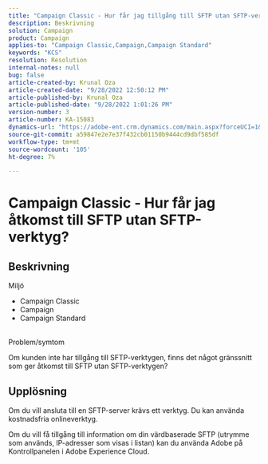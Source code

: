 ```yaml
---
title: "Campaign Classic - Hur får jag tillgång till SFTP utan SFTP-verktyg?"
description: Beskrivning
solution: Campaign
product: Campaign
applies-to: "Campaign Classic,Campaign,Campaign Standard"
keywords: "KCS"
resolution: Resolution
internal-notes: null
bug: false
article-created-by: Krunal Oza
article-created-date: "9/28/2022 12:50:12 PM"
article-published-by: Krunal Oza
article-published-date: "9/28/2022 1:01:26 PM"
version-number: 3
article-number: KA-15083
dynamics-url: "https://adobe-ent.crm.dynamics.com/main.aspx?forceUCI=1&pagetype=entityrecord&etn=knowledgearticle&id=8537a612-2c3f-ed11-9db1-000d3a5c1bcc"
source-git-commit: a59847e2e7e37f432cb01150b9444cd9dbf585df
workflow-type: tm+mt
source-wordcount: '105'
ht-degree: 7%

---
```


# Campaign Classic - Hur får jag åtkomst till SFTP utan SFTP-verktyg?

## Beskrivning

Miljö

- Campaign Classic
- Campaign
- Campaign Standard

<br>Problem/symtom<br>

Om kunden inte har tillgång till SFTP-verktygen, finns det något gränssnitt som ger åtkomst till SFTP utan SFTP-verktygen?

## Upplösning

Om du vill ansluta till en SFTP-server krävs ett verktyg. Du kan använda kostnadsfria onlineverktyg.

Om du vill få tillgång till information om din värdbaserade SFTP (utrymme som används, IP-adresser som visas i listan) kan du använda Adobe på Kontrollpanelen i Adobe Experience Cloud.
